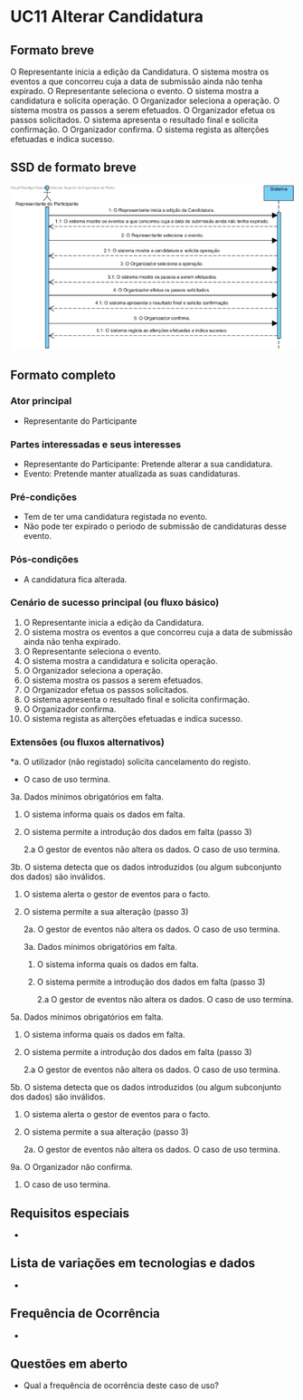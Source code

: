 # UC11 Alterar Candidatura

##	Formato breve
O Representante inicia a edição da Candidatura.
O sistema mostra os eventos a que concorreu cuja a data de submissão ainda não tenha expirado.
O Representante seleciona o evento.
O sistema mostra a candidatura e solicita operação.
O Organizador seleciona a operação.
O sistema mostra os passos a serem efetuados.
O Organizador efetua os passos solicitados.
O sistema apresenta o resultado final e solicita confirmação.
O Organizador confirma.
O sistema regista as alterções efetuadas e indica sucesso.

##	SSD de formato breve
![SSD_UC11.png](../../Imagens/SSD_UC11.png)

##	Formato completo

### Ator principal
* Representante do Participante

### Partes interessadas e seus interesses
+ Representante do Participante: Pretende alterar a sua candidatura.
+ Evento: Pretende manter atualizada as suas candidaturas.

### Pré-condições
+ Tem de ter uma candidatura registada no evento.
+ Não pode ter expirado o periodo de submissão de candidaturas desse evento.

### Pós-condições
* A candidatura fica alterada.

### Cenário de sucesso principal (ou fluxo básico)
1. O Representante inicia a edição da Candidatura.
2. O sistema mostra os eventos a que concorreu cuja a data de submissão ainda não tenha expirado.
3. O Representante seleciona o evento.
4. O sistema mostra a candidatura e solicita operação.
5. O Organizador seleciona a operação.
6. O sistema mostra os passos a serem efetuados.
7. O Organizador efetua os passos solicitados.
8. O sistema apresenta o resultado final e solicita confirmação.
9. O Organizador confirma.
10. O sistema regista as alterções efetuadas e indica sucesso.

### Extensões (ou fluxos alternativos)
\*a. O utilizador (não registado) solicita cancelamento do registo.

+ O caso de uso termina.

3a. Dados mínimos obrigatórios em falta.

1. O sistema informa quais os dados em falta.
2. O sistema permite a introdução dos dados em falta (passo 3)

    2.a O gestor de eventos não altera os dados. O caso de uso termina.


3b. O sistema detecta que os dados introduzidos (ou algum subconjunto dos dados) são inválidos.

1. O sistema alerta o gestor de eventos para o facto.
2. O sistema permite a sua alteração (passo 3)

    2a. O  gestor de eventos não altera os dados. O caso de uso termina.

    3a. Dados mínimos obrigatórios em falta.

    1. O sistema informa quais os dados em falta.
    2. O sistema permite a introdução dos dados em falta (passo 3)

        2.a O gestor de eventos não altera os dados. O caso de uso termina.


5a. Dados mínimos obrigatórios em falta.

1. O sistema informa quais os dados em falta.
2. O sistema permite a introdução dos dados em falta (passo 3)

    2.a O gestor de eventos não altera os dados. O caso de uso termina.


5b. O sistema detecta que os dados introduzidos (ou algum subconjunto dos dados) são inválidos.

1. O sistema alerta o gestor de eventos para o facto.
2. O sistema permite a sua alteração (passo 3)

    2a. O  gestor de eventos não altera os dados. O caso de uso termina.     

9a. O Organizador não confirma.

1. O caso de uso termina.

## Requisitos especiais
*

## Lista de variações em tecnologias e dados
*

## Frequência de Ocorrência
*

## Questões em aberto
+ Qual a frequência de ocorrência deste caso de uso?
